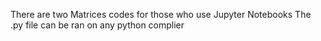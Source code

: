 There are two Matrices codes for those who use Jupyter Notebooks
The .py file can be ran on any python complier
